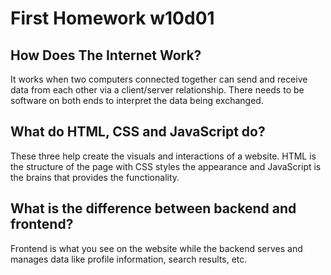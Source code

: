 <h1>First Homework w10d01</h1>
<h2>How Does The Internet Work?</h2>
	It works when two computers connected together can send and receive data from each other via a client/server relationship. There needs to be software on both ends to interpret the data being exchanged.





<h2>What do HTML, CSS and JavaScript do?</h2>
	These three help create the visuals and interactions of a website. HTML is the structure of the page with CSS styles the appearance and JavaScript is the brains that provides the functionality. 





<h2>What is the difference between backend and frontend?</h2>

Frontend is what you see on the website while the backend serves and manages data like profile information, search results, etc. 
